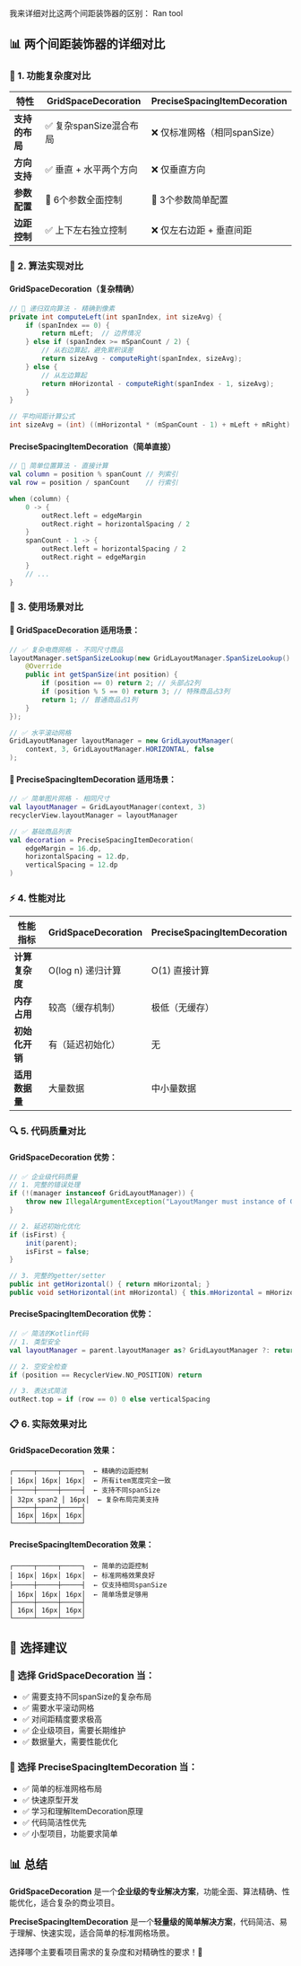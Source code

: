 我来详细对比这两个间距装饰器的区别：
Ran tool
## 📊 两个间距装饰器的详细对比

### 🔧 1. 功能复杂度对比

| 特性 | GridSpaceDecoration | PreciseSpacingItemDecoration |
|------|---------------------|------------------------------|
| **支持的布局** | ✅ 复杂spanSize混合布局 | ❌ 仅标准网格（相同spanSize） |
| **方向支持** | ✅ 垂直 + 水平两个方向 | ❌ 仅垂直方向 |
| **参数配置** | 🌟 6个参数全面控制 | 🎯 3个参数简单配置 |
| **边距控制** | ✅ 上下左右独立控制 | ❌ 仅左右边距 + 垂直间距 |

### 📐 2. 算法实现对比

#### GridSpaceDecoration（复杂精确）
```java
// 🧮 递归双向算法 - 精确到像素
private int computeLeft(int spanIndex, int sizeAvg) {
    if (spanIndex == 0) {
        return mLeft;  // 边界情况
    } else if (spanIndex >= mSpanCount / 2) {
        // 从右边算起，避免累积误差
        return sizeAvg - computeRight(spanIndex, sizeAvg);
    } else {
        // 从左边算起
        return mHorizontal - computeRight(spanIndex - 1, sizeAvg);
    }
}

// 平均间距计算公式
int sizeAvg = (int) ((mHorizontal * (mSpanCount - 1) + mLeft + mRight) * 1f / mSpanCount);
```

#### PreciseSpacingItemDecoration（简单直接）
```kotlin
// 📏 简单位置算法 - 直接计算
val column = position % spanCount // 列索引
val row = position / spanCount    // 行索引

when (column) {
    0 -> {
        outRect.left = edgeMargin
        outRect.right = horizontalSpacing / 2
    }
    spanCount - 1 -> {
        outRect.left = horizontalSpacing / 2
        outRect.right = edgeMargin
    }
    // ...
}
```

### 🎯 3. 使用场景对比

#### 🌟 GridSpaceDecoration 适用场景：
```java
// ✅ 复杂电商网格 - 不同尺寸商品
layoutManager.setSpanSizeLookup(new GridLayoutManager.SpanSizeLookup() {
    @Override
    public int getSpanSize(int position) {
        if (position == 0) return 2; // 头部占2列
        if (position % 5 == 0) return 3; // 特殊商品占3列
        return 1; // 普通商品占1列
    }
});

// ✅ 水平滚动网格
GridLayoutManager layoutManager = new GridLayoutManager(
    context, 3, GridLayoutManager.HORIZONTAL, false
);
```

#### 🎯 PreciseSpacingItemDecoration 适用场景：
```kotlin
// ✅ 简单图片网格 - 相同尺寸
val layoutManager = GridLayoutManager(context, 3)
recyclerView.layoutManager = layoutManager

// ✅ 基础商品列表
val decoration = PreciseSpacingItemDecoration(
    edgeMargin = 16.dp,
    horizontalSpacing = 12.dp,
    verticalSpacing = 12.dp
)
```

### ⚡ 4. 性能对比

| 性能指标 | GridSpaceDecoration | PreciseSpacingItemDecoration |
|----------|---------------------|------------------------------|
| **计算复杂度** | O(log n) 递归计算 | O(1) 直接计算 |
| **内存占用** | 较高（缓存机制） | 极低（无缓存） |
| **初始化开销** | 有（延迟初始化） | 无 |
| **适用数据量** | 大量数据 | 中小量数据 |

### 🔍 5. 代码质量对比

#### GridSpaceDecoration 优势：
```java
// ✅ 企业级代码质量
// 1. 完整的错误处理
if (!(manager instanceof GridLayoutManager)) {
    throw new IllegalArgumentException("LayoutManger must instance of GridLayoutManager");
}

// 2. 延迟初始化优化
if (isFirst) {
    init(parent);
    isFirst = false;
}

// 3. 完整的getter/setter
public int getHorizontal() { return mHorizontal; }
public void setHorizontal(int mHorizontal) { this.mHorizontal = mHorizontal; }
```

#### PreciseSpacingItemDecoration 优势：
```kotlin
// ✅ 简洁的Kotlin代码
// 1. 类型安全
val layoutManager = parent.layoutManager as? GridLayoutManager ?: return

// 2. 空安全检查
if (position == RecyclerView.NO_POSITION) return

// 3. 表达式简洁
outRect.top = if (row == 0) 0 else verticalSpacing
```

### 📋 6. 实际效果对比

#### GridSpaceDecoration 效果：
```
┌─────┬─────┬─────┐  ← 精确的边距控制
│ 16px│ 16px│ 16px│  ← 所有item宽度完全一致
├─────┼─────┼─────┤  ← 支持不同spanSize
│ 32px span2 │ 16px│  ← 复杂布局完美支持
├─────┼─────┼─────┤
│ 16px│ 16px│ 16px│
└─────┴─────┴─────┘
```

#### PreciseSpacingItemDecoration 效果：
```
┌─────┬─────┬─────┐  ← 简单的边距控制
│ 16px│ 16px│ 16px│  ← 标准网格效果良好
├─────┼─────┼─────┤  ← 仅支持相同spanSize
│ 16px│ 16px│ 16px│  ← 简单场景足够用
├─────┼─────┼─────┤
│ 16px│ 16px│ 16px│
└─────┴─────┴─────┘
```

## 🎯 选择建议

### 🌟 选择 GridSpaceDecoration 当：
- ✅ 需要支持不同spanSize的复杂布局
- ✅ 需要水平滚动网格
- ✅ 对间距精度要求极高
- ✅ 企业级项目，需要长期维护
- ✅ 数据量大，需要性能优化

### 🎯 选择 PreciseSpacingItemDecoration 当：
- ✅ 简单的标准网格布局
- ✅ 快速原型开发
- ✅ 学习和理解ItemDecoration原理
- ✅ 代码简洁性优先
- ✅ 小型项目，功能要求简单

## 📊 总结

**GridSpaceDecoration** 是一个**企业级的专业解决方案**，功能全面、算法精确、性能优化，适合复杂的商业项目。

**PreciseSpacingItemDecoration** 是一个**轻量级的简单解决方案**，代码简洁、易于理解、快速实现，适合简单的标准网格场景。

选择哪个主要看项目需求的复杂度和对精确性的要求！🎉